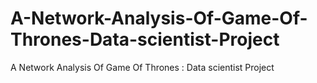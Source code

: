 # A-Network-Analysis-Of-Game-Of-Thrones-Data-scientist-Project
A Network Analysis Of Game Of Thrones : Data scientist Project
